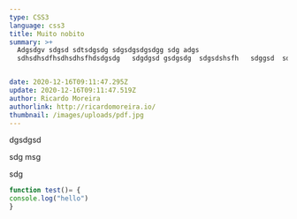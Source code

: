 ```yaml
---
type: CSS3
language: css3
title: Muito nobito
summary: >+
  Adgsdgv sdgsd sdtsdgsdg sdgsdgsdgsdgg sdg adgs
  sdhsdhsdfhsdhsdhsfhdsdgsdg   sdgdgsd gsdgsdg  sdgsdshsfh   sdggsd  sdgsdg s


date: 2020-12-16T09:11:47.295Z
update: 2020-12-16T09:11:47.519Z
author: Ricardo Moreira
authorlink: http://ricardomoreira.io/
thumbnail: /images/uploads/pdf.jpg
---
```

dgsdgsd

sdg msg

 sdg

```javascript
function test()= {
console.log("hello")
}
```